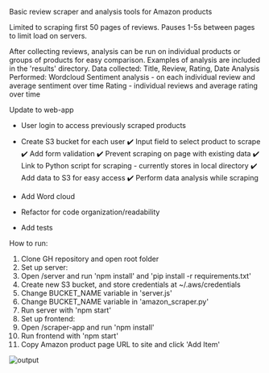 Basic review scraper and analysis tools for Amazon products

Limited to scraping first 50 pages of reviews.  Pauses 1-5s between pages to limit load on servers.

After collecting reviews, analysis can be run on individual products or groups of products for easy comparison.
Examples of analysis are included in the 'results' directory.
Data collected: Title, Review, Rating, Date
Analysis Performed: Wordcloud
  Sentiment analysis - on each individual review and average sentiment over time
  Rating - individual reviews and average rating over time

Update to web-app
- User login to access previously scraped products
 - Create S3 bucket for each user
✔️ Input field to select product to scrape
 ✔️ Add form validation
 ✔️ Prevent scraping on page with existing data
✔️ Link to Python script for scraping - currently stores in local directory
✔️ Add data to S3 for easy access
✔️ Perform data analysis while scraping
- Add Word cloud

- Refactor for code organization/readability
- Add tests

How to run: 
1. Clone GH repository and open root folder
2. Set up server: 
  1. Open /server and run 'npm install' and 'pip install -r requirements.txt'
  2. Create new S3 bucket,  and store credentials at ~/.aws/credentials
  3. Change BUCKET_NAME variable in 'server.js'
  4. Change BUCKET_NAME variable in 'amazon_scraper.py'
  5. Run server with 'npm start'
3. Set up frontend:
  1. Open /scraper-app and run 'npm install'
  2. Run frontend with 'npm start'
4. Copy Amazon product page URL to site and click 'Add Item'

![output](https://user-images.githubusercontent.com/43496008/192557695-2de03c64-db3e-4e36-8d8f-d53a2e05230b.PNG)
